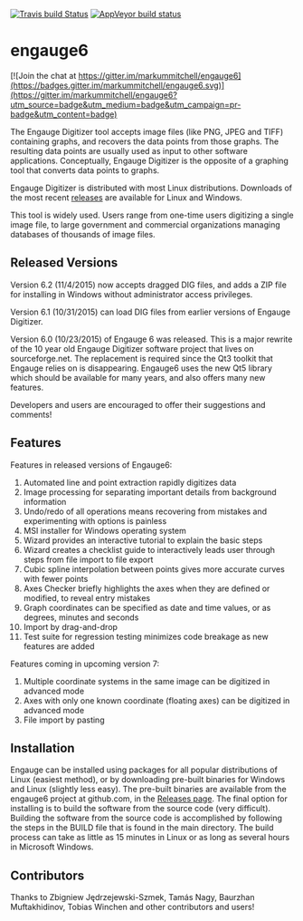 [![Travis build Status](https://travis-ci.org/markummitchell/engauge6.svg?branch=master)](https://travis-ci.org/markummitchell/engauge6) 
[![AppVeyor build status](https://ci.appveyor.com/api/projects/status/4j5imk47yyn4ejjr/branch/master?svg=true)](https://ci.appveyor.com/project/markummitchell/engauge6/branch/master)

engauge6
========

[![Join the chat at https://gitter.im/markummitchell/engauge6](https://badges.gitter.im/markummitchell/engauge6.svg)](https://gitter.im/markummitchell/engauge6?utm_source=badge&utm_medium=badge&utm_campaign=pr-badge&utm_content=badge)

The Engauge Digitizer tool accepts image files (like PNG, JPEG and TIFF) containing graphs, and recovers the data points from those graphs. The resulting data points are usually used as input to other software applications. Conceptually, Engauge Digitizer is the opposite of a graphing tool that converts data points to graphs.

Engauge Digitizer is distributed with most Linux distributions. Downloads of the most recent 
[releases](https://github.com/markummitchell/engauge6/releases) are available for Linux and Windows. 

This tool is widely used. Users range from one-time users digitizing a single image file, to large government and commercial organizations managing databases of thousands of image files.

Released Versions
-----------------
Version 6.2 (11/4/2015) now accepts dragged DIG files, and adds a ZIP file for installing in Windows without administrator
access privileges.

Version 6.1 (10/31/2015) can load DIG files from earlier versions of Engauge Digitizer.

Version 6.0 (10/23/2015) of Engauge 6 was released. This is a major rewrite of the 10 year old Engauge Digitizer software project that lives on sourceforge.net. The replacement is required since the Qt3 toolkit that Engauge relies on is disappearing. Engauge6 uses the new Qt5 library which should be available for many years, and also offers many new features.

Developers and users are encouraged to offer their suggestions and comments!

Features
--------
Features in released versions of Engauge6:

1. Automated line and point extraction rapidly digitizes data
2. Image processing for separating important details from background information
3. Undo/redo of all operations means recovering from mistakes and experimenting with options is painless
4. MSI installer for Windows operating system
5. Wizard provides an interactive tutorial to explain the basic steps
6. Wizard creates a checklist guide to interactively leads user through steps from file import to file export
7. Cubic spline interpolation between points gives more accurate curves with fewer points
8. Axes Checker briefly highlights the axes when they are defined or modified, to reveal entry mistakes
9. Graph coordinates can be specified as date and time values, or as degrees, minutes and seconds
10. Import by drag-and-drop
11. Test suite for regression testing minimizes code breakage as new features are added

Features coming in upcoming version 7:

1. Multiple coordinate systems in the same image can be digitized in advanced mode
2. Axes with only one known coordinate (floating axes) can be digitized in advanced mode
3. File import by pasting

Installation
------------
Engauge can be installed using packages for all popular distributions of Linux (easiest method), or by downloading
pre-built binaries for Windows and Linux (slightly less easy). The pre-built binaries are available from the engauge6
project at github.com, in the [Releases page](https://github.com/markummitchell/engauge6/releases). The final option 
for installing is to build the software from the source
code (very difficult). Building the software from the source code is accomplished by following the steps in the BUILD
file that is found in the main directory. The build process can take as little as 15 minutes in Linux or as long as 
several hours in Microsoft Windows.

Contributors
------------
Thanks to Zbigniew Jędrzejewski-Szmek, Tamás Nagy, Baurzhan Muftakhidinov, Tobias Winchen and other contributors and users!
